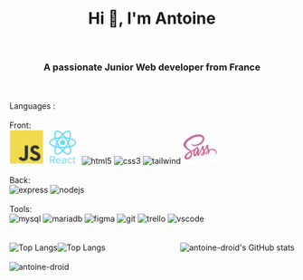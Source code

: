 <h1 align="center">Hi 👋, I'm Antoine</h1>
<br />
<h3 align="center">A passionate Junior Web developer from France</h3>
<br />
<br />
Languages :
<br />
<br />
<div display: inline-block;>
Front:
<br />
<div align="left" display: inline-block;>
 <img src="https://raw.githubusercontent.com/devicons/devicon/master/icons/javascript/javascript-original.svg" alt="javascript" width="60" height="60"/>
 <img src="https://raw.githubusercontent.com/devicons/devicon/master/icons/react/react-original-wordmark.svg" alt="react" width="60" height="60"/> 
 <img src="https://cdn.jsdelivr.net/gh/devicons/devicon/icons/html5/html5-original-wordmark.svg" alt="html5" width="60" height="60"/>
<img src="https://cdn.jsdelivr.net/gh/devicons/devicon/icons/css3/css3-original-wordmark.svg" alt="css3" width="60" height="60"/>
<img src="https://www.vectorlogo.zone/logos/tailwindcss/tailwindcss-icon.svg" alt="tailwind" width="60" height="60"/> 
 <img src="https://raw.githubusercontent.com/devicons/devicon/master/icons/sass/sass-original.svg" alt="sass" width="60" height="60"/> 
</div>
<br />
Back:
<br />
<div display: inline-block;>
  <img src="https://img.shields.io/badge/express.js-%23404d59.svg?style=for-the-badge&logo=express&logoColor=%2361DAFB"alt="express" width="60" height="60"/> 
  <img src="https://cdn.jsdelivr.net/gh/devicons/devicon/icons/nodejs/nodejs-plain-wordmark.svg"  alt="nodejs" width="60" height="60"/> 
</div>
<br />
Tools:
<br />
<div display: inline-block;>
<img src="https://cdn.jsdelivr.net/gh/devicons/devicon/icons/mysql/mysql-original-wordmark.svg" alt="mysql" width="60" height="60"/> 
<img src="https://img.shields.io/badge/MariaDB-003545?style=for-the-badge&logo=mariadb&logoColor=white" alt="mariadb" width="60" height="60"/> 
<img src="https://www.vectorlogo.zone/logos/figma/figma-icon.svg" alt="figma" width="60" height="60"/>
<img src="https://www.vectorlogo.zone/logos/git-scm/git-scm-icon.svg" alt="git" width="60" height="60"/>
<img src="https://cdn.jsdelivr.net/gh/devicons/devicon/icons/trello/trello-plain-wordmark.svg"alt="trello" width="60" height="60"/>
<img src="https://cdn.jsdelivr.net/gh/devicons/devicon/icons/vscode/vscode-original-wordmark.svg"alt="vscode" width="60" height="60"/>
</div>
<br />
<br />
<div >
<img align="bottom" src="https://leetcode.card.workers.dev/username=antoine-droid?theme=dark&font=milonga&extension=activity" alt="Top Langs"/>

<img align="left" src="https://kasroudra-stats-card.onrender.com/lang?user=antoin-droid&layout=compact&type=donut&theme=solarized-dark" alt="Top Langs"/>  
<img align="right" src="https://github-readme-stats.vercel.app/api?username=antoine-droid&count_private=true&show_icons=true&include_all_commits=true&title_color=113dee&text_color=fcf7f7&icon_color=faf4f4&theme=solarized-dark" alt="antoine-droid's GitHub stats" /> 
</div>
<br />
<img align="left" src="https://github-profile-trophy.vercel.app/?username=antoine-droid" alt="antoine-droid" />
